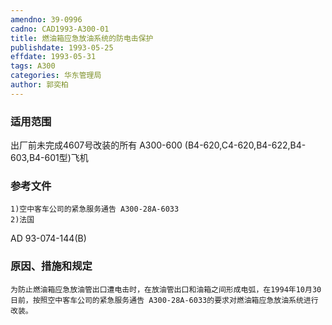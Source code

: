 ```yaml
---
amendno: 39-0996  
cadno: CAD1993-A300-01  
title: 燃油箱应急放油系统的防电击保护  
publishdate: 1993-05-25  
effdate: 1993-05-31  
tags: A300  
categories: 华东管理局  
author: 郭奕柏  
---
```

  
### 适用范围  
出厂前未完成4607号改装的所有 A300-600 (B4-620,C4-620,B4-622,B4-603,B4-601型)飞机  
  
<!--more-->  
### 参考文件  
    1)空中客车公司的紧急服务通告 A300-28A-6033  
    2)法国  
 AD 93-074-144(B)  
  
### 原因、措施和规定  
    为防止燃油箱应急放油管出口遭电击时，在放油管出口和油箱之间形成电弧，在1994年10月30日前，按照空中客车公司的紧急服务通告 A300-28A-6033的要求对燃油箱应急放油系统进行改装。  
